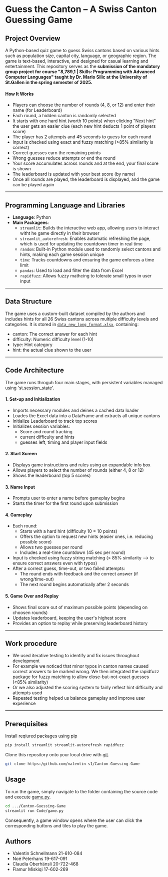 # Guess the Canton – A Swiss Canton Guessing Game

## Project Overview

A Python-based quiz game to guess Swiss cantons based on various hints such as population size, capital city, language, or geographic region. 
The game is text-based, interactive, and designed for casual learning and entertainment.
This repository serves as the **submission of the mandatory group project for course "8,789,1 | Skills: Programming with Advanced Computer Languages" taught by Dr. Mario Silic at the University of St.Gallen in the spring semester of 2025.**


#### How It Works

- Players can choose the number of rounds (4, 8, or 12) and enter their name (for Leaderboard)
- Each round, a hidden canton is randomly selected
- It starts with one hard hint (worth 10 points) when clicking "Next hint" the user gets an easier clue (each new hint deducts 1 point of players score)
- The player has 2 attempts and 45 seconds to guess for each round
- Input is checked using exact and fuzzy matching (>85% similarity is correct)
- Correct guesses earn the remaining points
- Wrong guesses reduce attempts or end the round
- Your score accumulates across rounds and at the end, your final score is shown
- The leaderboard is updated with your best score (by name)
- Once all rounds are played, the leaderboard is displayed, and the game can be played again

---

## Programming Language and Libraries

- **Language**: Python
- **Main Packagees**:
  - `streamlit`: Builds the interactive web app, allowing users to interact witht he game directly in their browser
  - `streamlit_autorefresh`: Enables automatic refreshing the page, which is used for updating the countdown timer in real time
  - `random`: Built-in Python module used to randomly select cantons and hints, making each game session unique
  - `time`: Tracks countdowns and ensuring the game enforces a time limit
  - `pandas`: Used to load and filter the data from Excel
  - `rapidfuzz`: Allows fuzzy mathcing to tolerate small typos in user input

---

## Data Structure

The game uses a custom-built dataset  compiled by the authors and includes hints for all 26 Swiss cantons across multiple difficulty levels and categories.
It is stored in [`data_new_long_format.xlsx`](Data/data_new_long_format.xlsx), containing:
- canton: The correct answer for each hint
- difficulty: Numeric difficulty level (1-10)
- type: Hint category
- hint: the actual clue shown to the user

---

## Code Architecture

The game runs throguh four main stages, with persistent variables managed using 'st.session_state'.

#### 1. Set-up and Initialization
- Imports necessary modules and deines a cached data loader
- Loades the Excel data into a DataFrame and extracts all unique cantons
- Initialize Leaderboard to track top scores
- Initializes session variables:
  - Score and round tracking
  - current difficulty and hints
  - guesses left, timing and player input fields

#### 2. Start Screen
- Displays game instructions and rules using an expandable info box
- Allows players to select the number of rounds (either 4, 8 or 12)
- Shows the leaderboard (top 5 scores)

#### 3. Name Input
- Prompts user to enter a name before gameplay begins
- Starts the timer for the first round upon submission

#### 4. Gameplay
- Each round:
  - Starts with a hard hint (difficulty 10 = 10 points)
  - Offers the option to request new hints (easier ones, i.e. reducing possible score)
  - Allows two guesses per round
  - Includes a real-time countdown (45 sec per round)
- Input is checked using fuzzy string matching (> 85% similarity --> to ensure correct answers even with typos)
- After a correct guess, time-out, or two failed attempts:
  - The round ends with feedback and the correct answer (if wrong/time-out)
  - The next round begins automatically after 2 seconds
 
#### 5. Game Over and Replay
- Shows final score out of maximum possible points (depending on choosen rounds)
- Updates leaderboard, keeping the user's highest score
- Provides an option to replay while preserving leaderboard history

---

## Work procedure
- We used iterative testing to identify and fix issues throughout development
- For example we noticed that minor typos in canton names caused correct answers to be marked wrong. We then integrated the rapidfuzz package for fuzzy matching to allow close-but-not-exact guesses (≥85% similarity)
- Or we also adjusted the scoring system to fairly reflect hint difficulty and attempts used
- Repeated testing helped us balance gameplay and improve user experience

---

## Prerequisites

Install reqiured packages using pip

```bash
pip install streamlit streamlit-autorefresh rapidfuzz
```

Clone this repository onto your local drive with [git](https://git-scm.com/).

```bash
git clone https:/github.com/valentin-s1/Canton-Guessing-Game
```

## Usage

To run the game, simply navigate to the folder containing the source code and execute [game.py](Code/game.py).

``` bash
cd .../Canton-Guessing-Game 
streamlit run Code/game.py
```

Consequently, a game window opens where the user can click the corresponding buttons and tiles to play the game. 

## Authors

- Valentin Schnellmann 21-610-084
- Noé Peterhans 19-617-091
- Claudia Oberhänsli 20-722-468
- Flamur Miskiqi 17-602-269


